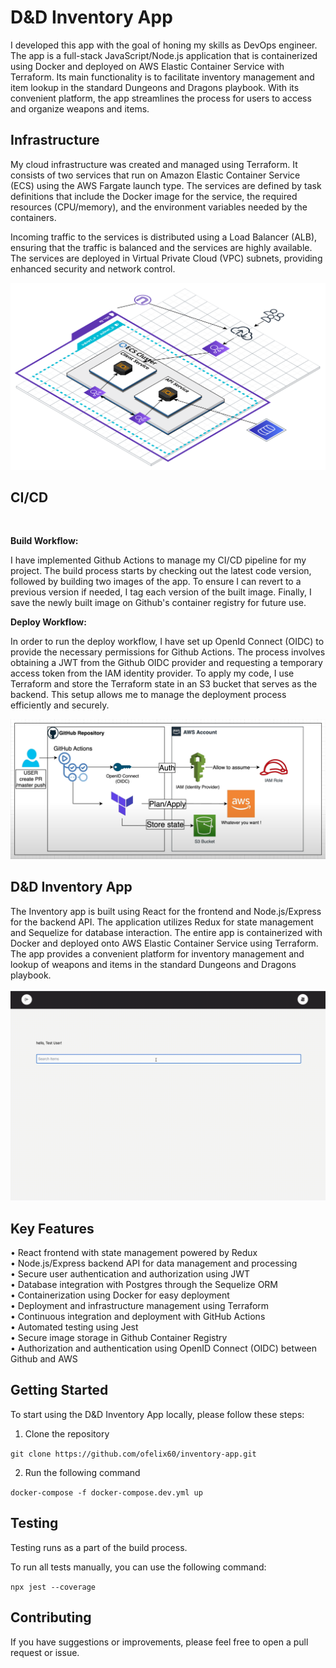 # D&D Inventory App

I developed this app with the goal of honing my skills as DevOps engineer. The app is a full-stack JavaScript/Node.js application that is containerized using Docker and deployed on AWS Elastic Container Service with Terraform. Its main functionality is to facilitate inventory management and item lookup in the standard Dungeons and Dragons playbook. With its convenient platform, the app streamlines the process for users to access and organize weapons and items.

## **Infrastructure**

My cloud infrastructure was created and managed using Terraform. It consists of two services that run on Amazon Elastic Container Service (ECS) using the AWS Fargate launch type. The services are defined by task definitions that include the Docker image for the service, the required resources (CPU/memory), and the environment variables needed by the containers.

Incoming traffic to the services is distributed using a Load Balancer (ALB), ensuring that the traffic is balanced and the services are highly available. The services are deployed in Virtual Private Cloud (VPC) subnets, providing enhanced security and network control.

![](https://github.com/ofelix60/inventory-app/blob/main/diagram.png)

## **CI/CD**

<br>

**Build Workflow:**

I have implemented Github Actions to manage my CI/CD pipeline for my project. The build process starts by checking out the latest code version, followed by building two images of the app. To ensure I can revert to a previous version if needed, I tag each version of the built image. Finally, I save the newly built image on Github's container registry for future use.

**Deploy Workflow:**

In order to run the deploy workflow, I have set up OpenId Connect (OIDC) to provide the necessary permissions for Github Actions. The process involves obtaining a JWT from the Github OIDC provider and requesting a temporary access token from the IAM identity provider. To apply my code, I use Terraform and store the Terraform state in an S3 bucket that serves as the backend. This setup allows me to manage the deployment process efficiently and securely.

![](https://github.com/ofelix60/inventory-app/blob/main/oidc.png)

## D&D Inventory App

The Inventory app is built using React for the frontend and Node.js/Express for the backend API. The application utilizes Redux for state management and Sequelize for database interaction. The entire app is containerized with Docker and deployed onto AWS Elastic Container Service using Terraform. The app provides a convenient platform for inventory management and lookup of weapons and items in the standard Dungeons and Dragons playbook.
<br>
<br>
![](https://github.com/ofelix60/inventory-app/blob/main/demo.gif)

## **Key Features**

• React frontend with state management powered by Redux<br/>
• Node.js/Express backend API for data management and processing<br/>
• Secure user authentication and authorization using JWT<br/>
• Database integration with Postgres through the Sequelize ORM<br/>
• Containerization using Docker for easy deployment<br/>
• Deployment and infrastructure management using Terraform<br/>
• Continuous integration and deployment with GitHub Actions<br/>
• Automated testing using Jest<br/>
• Secure image storage in Github Container Registry<br/>
• Authorization and authentication using OpenID Connect (OIDC) between Github and AWS<br/>

## **Getting Started**

To start using the D&D Inventory App locally, please follow these steps:

1. Clone the repository

`git clone https://github.com/ofelix60/inventory-app.git`

2. Run the following command

`docker-compose -f docker-compose.dev.yml up`

## **Testing**

Testing runs as a part of the build process.

To run all tests manually, you can use the following command:

`npx jest --coverage`

## **Contributing**

If you have suggestions or improvements, please feel free to open a pull request or issue.
